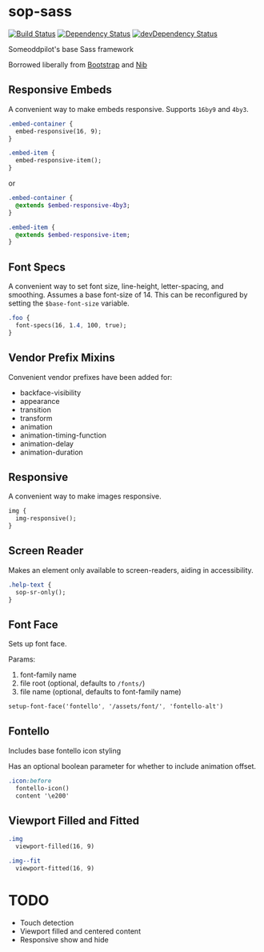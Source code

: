 sop-sass
========

[![Build Status](https://travis-ci.org/SomeoddpilotInc/sop-sass.svg?branch=master)](https://travis-ci.org/SomeoddpilotInc/sop-sass)
[![Dependency Status](https://david-dm.org/SomeoddpilotInc/sop-sass.svg)](https://david-dm.org/SomeoddpilotInc/sop-sass)
[![devDependency Status](https://david-dm.org/SomeoddpilotInc/sop-sass/dev-status.svg)](https://david-dm.org/SomeoddpilotInc/sop-sass#info=devDependencies)

Someoddpilot's base Sass framework

Borrowed liberally from [Bootstrap](http://getbootstrap.com) and [Nib](https://github.com/tj/nib)

## Responsive Embeds

A convenient way to make embeds responsive. Supports `16by9` and `4by3`.

```sass
.embed-container {
  embed-responsive(16, 9);
}

.embed-item {
  embed-responsive-item();
}
```

or

```sass
.embed-container {
  @extends $embed-responsive-4by3;
}

.embed-item {
  @extends $embed-responsive-item;
}
```

## Font Specs

A convenient way to set font size, line-height, letter-spacing, and smoothing. Assumes a base font-size of 14. This can be reconfigured by setting the `$base-font-size` variable.

```sass
.foo {
  font-specs(16, 1.4, 100, true);
}
```

## Vendor Prefix Mixins

Convenient vendor prefixes have been added for:

* backface-visibility
* appearance
* transition
* transform
* animation
* animation-timing-function
* animation-delay
* animation-duration

## Responsive

A convenient way to make images responsive.

```sass
img {
  img-responsive();
}
```

## Screen Reader

Makes an element only available to screen-readers, aiding in accessibility.

```sass
.help-text {
  sop-sr-only();
}
```

## Font Face

Sets up font face.

Params:

1. font-family name
2. file root (optional, defaults to `/fonts/`)
3. file name (optional, defaults to font-family name)

```sass
setup-font-face('fontello', '/assets/font/', 'fontello-alt')
```

## Fontello

Includes base fontello icon styling

Has an optional boolean parameter for whether to include animation offset.

```sass
.icon:before
  fontello-icon()
  content '\e200'
```

## Viewport Filled and Fitted

```sass
.img
  viewport-filled(16, 9)

.img--fit
  viewport-fitted(16, 9)
```

# TODO

* Touch detection
* Viewport filled and centered content
* Responsive show and hide
